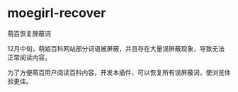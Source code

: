 # moegirl-recover
萌百恢复屏蔽词

12月中旬，萌娘百科网站部分词语被屏蔽，并且存在大量误屏蔽现象，导致无法正常阅读内容。

为了方便萌百用户阅读百科内容，开发本插件，可以恢复所有误屏蔽词，使浏览体验更佳。

